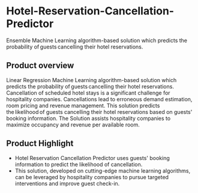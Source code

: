 # Hotel-Reservation-Cancellation-Predictor
Ensemble Machine Learning algorithm-based solution which predicts the probability of guests cancelling their hotel reservations.

## Product overview

Linear Regression Machine Learning algorithm-based solution which predicts the probability of guests cancelling their hotel reservations. Cancellation of scheduled hotel stays is a significant challenge for hospitality companies. Cancellations lead to erroneous demand estimation, room pricing and revenue management. This solution predicts the likelihood of guests cancelling their hotel reservations based on guests' booking information. The Solution assists hospitality companies to maximize occupancy and revenue per available room.

## Product Highlight 

* Hotel Reservation Cancellation Predictor uses guests' booking information to predict the likelihood of cancellation.
* This solution, developed on cutting-edge machine learning algorithms, can be leveraged by hospitality companies to pursue targeted interventions and improve guest check-in.
